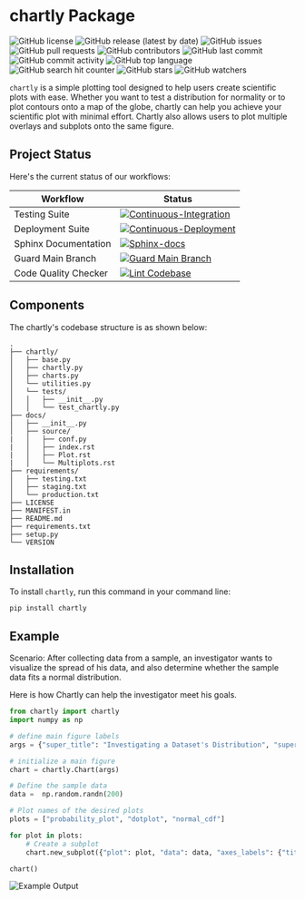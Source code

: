 # chartly Package

![GitHub license](https://img.shields.io/github/license/ec-intl/chartly)
![GitHub release (latest by date)](https://img.shields.io/github/v/release/ec-intl/chartly)
![GitHub issues](https://img.shields.io/github/issues/ec-intl/chartly)
![GitHub pull requests](https://img.shields.io/github/issues-pr/ec-intl/chartly)
![GitHub contributors](https://img.shields.io/github/contributors/ec-intl/chartly)
![GitHub last commit](https://img.shields.io/github/last-commit/ec-intl/chartly)
![GitHub commit activity](https://img.shields.io/github/commit-activity/m/ec-intl/chartly)
![GitHub top language](https://img.shields.io/github/languages/top/ec-intl/chartly)
![GitHub search hit counter](https://img.shields.io/github/search/ec-intl/chartly/chartly)
![GitHub stars](https://img.shields.io/github/stars/ec-intl/chartly)
![GitHub watchers](https://img.shields.io/github/watchers/ec-intl/chartly)

`chartly` is a simple plotting tool designed to help users create scientific plots with ease. Whether you want to test a distribution for normality or to plot contours onto a map of the globe, chartly can help you achieve your scientific plot with minimal effort. Chartly also allows users to plot multiple overlays and subplots onto the same figure.

## Project Status

Here's the current status of our workflows:

| Workflow                | Status |
|-------------------------|--------|
| Testing Suite  | [![Continuous-Integration](https://github.com/ec-intl/chartly/actions/workflows/ci.yml/badge.svg)](https://github.com/ec-intl/chartly/actions/workflows/ci.yml) |
| Deployment Suite | [![Continuous-Deployment](https://github.com/ec-intl/chartly/actions/workflows/cd.yml/badge.svg)](https://github.com/ec-intl/chartly/actions/workflows/cd.yml)|
| Sphinx Documentation           | [![Sphinx-docs](https://github.com/ec-intl/chartly/actions/workflows/docs.yml/badge.svg)](https://github.com/ec-intl/chartly/actions/workflows/docs.yml) |
| Guard Main Branch       | [![Guard Main Branch](https://github.com/ec-intl/chartly/actions/workflows/guard.yml/badge.svg)](https://github.com/ec-intl/chartly/actions/workflows/guard.yml) |
| Code Quality Checker    | [![Lint Codebase](https://github.com/ec-intl/chartly/actions/workflows/super-linter.yml/badge.svg)](https://github.com/ec-intl/chartly/actions/workflows/super-linter.yml) |

## Components

The chartly's codebase structure is as shown below:

```plaintext
.
├── chartly/
│   ├── base.py
│   ├── chartly.py
│   ├── charts.py
│   └── utilities.py
│   └── tests/
│   │   ├── __init__.py
│   │   └── test_chartly.py
├── docs/
│   ├── __init__.py
│   ├── source/
|   │   ├── conf.py
|   │   ├── index.rst
|   │   ├── Plot.rst
|   │   └── Multiplots.rst
├── requirements/
│   ├── testing.txt
│   ├── staging.txt
│   └── production.txt
├── LICENSE
├── MANIFEST.in
├── README.md
├── requirements.txt
├── setup.py
└── VERSION
```

## Installation

To install `chartly`, run this command in your command line:

```shell
pip install chartly
```

## Example

Scenario: After collecting data from a sample, an investigator wants to visualize the spread of his data, and also determine
whether the sample data fits a normal distribution.

Here is how Chartly can help the investigator meet his goals.

```python
from chartly import chartly
import numpy as np

# define main figure labels
args = {"super_title": "Investigating a Dataset's Distribution", "super_xlabel": "X", "super_ylabel": "Y", "share_axes": False}

# initialize a main figure
chart = chartly.Chart(args)

# Define the sample data
data =  np.random.randn(200)

# Plot names of the desired plots
plots = ["probability_plot", "dotplot", "normal_cdf"]

for plot in plots:
    # Create a subplot
    chart.new_subplot({"plot": plot, "data": data, "axes_labels": {"title": plot}})

chart()
```

![Example Output](https://chartly.s3.amazonaws.com/static/img/readme_eg.jpg)

